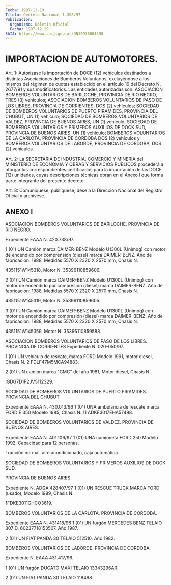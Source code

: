 ```yaml
---
Fecha: 1997-12-19
Título: Decreto Nacional 1.398/97
Publicación:
  Organismo: Boletín Oficial
  Fecha: 1997-12-29
SAIJ: https://www.saij.gob.ar/DN19970001398
---
```

# IMPORTACION DE AUTOMOTORES.

<a id="1"></a>
Art. 1:  Autorízase  la  importación  de DOCE (12) vehículos destinados  a  distintas  Asociaciones  de  Bomberos   Voluntarios, excluyéndose a los mismos del régimen de cuotas establecido  en  el artículo 19  del  Decreto  N. 2677/91  y  sus  modificatorios. Las entidades  autorizadas  son:  ASOCIACION  BOMBEROS  VOLUNTARIOS  DE BARILOCHE,  PROVINCIA DE RIO NEGRO, TRES (3) vehículos;  ASOCIACION BOMBEROS VOLUNTARIOS DE PASO DE LOS LIBRES, PROVINCIA DE CORRIENTES, DOS  (2) vehículos; SOCIEDAD DE BOMBEROS VOLUNTARIOS DE PUERTO PIRAMIDES,  PROVINCIA  DEL CHUBUT, UN (1) vehículo; SOCIEDAD DE BOMBEROS VOLUNTARIOS DE VALDEZ,  PROVINCIA  DE  BUENOS AIRES, UN (1) vehículo; SOCIEDAD DE BOMBEROS VOLUNTARIOS Y PRIMEROS  AUXILIOS DE  DOCK  SUD, PROVINCIA DE BUENOS AIRES, UN (1) vehículo; BOMBEROS VOLUNTARIOS DE LA CARLOTA, PROVINCIA DE CORDOBA DOS (2) vehículos y BOMBEROS VOLUNTARIOS  DE  LABORDE,  PROVINCIA  DE  CORDOBA, DOS (2) vehículos.

<a id="2"></a>
Art.  2: La  SECRETARIA  DE  INDUSTRIA,  COMERCIO Y MINERIA  del MINISTERIO  DE  ECONOMIA Y OBRAS Y SERVICIOS PUBLICOS  procederá  a otorgar los correspondientes  certificados  para  la importación de las DOCE (12) unidades, cuyas descripciones técnicas  obran  en  el Anexo  I  que  forma  parte  integrante  del  presente  decreto.

<a id="3"></a>
Art. 3: Comuníquese, publíquese, dése a la Dirección Nacional  del Registro  Oficial y archívese.

## ANEXO I

<a id="1"></a>
ASOCIACION  BOMBEROS  VOLUNTARIOS  DE  BARILOCHE. PROVINCIA DE RIO NEGRO.

Expediente EAAA N. 420.738/97.

1 (01) UN Camión marca DAIMER-BENZ Modelo U1300L (Unimog) con motor de  encendido por comprensión (diesel) marca  DAIMER-BENZ.  Año  de fabricación:  1988,  Medidas  5570  X  2320  X  2570  mm,  Chasis N.

4351151W145318, Motor N. 35396110859606.

2 (01) UN Camión marca DAIMER-BENZ Modelo U1300L (Unimog) con motor de  encendido  por  compresión  (diesel) marca DAIMER-BENZ. Año  de fabricación:  1988,  Medidas  5570 X  2320  X  2570  mm,  Chasis N.

4351151W145319, Motor N. 35396110859605.

3 (01) UN Camión marca DAIMER-BENZ Modelo U1300L (Unimog) con motor de  encendido por compresión (diesel)  marca  DAIMER-BENZ.  Año  de fabricación:  1988,  Medidas  5570  X  2320  X  2570  mm, Chasis N.

4351151W145359, Motor N. 35396110859588.

ASOCIACION BOMBEROS VOLUNTARIOS DE PASO DE LOS LIBRES. PROVINCIA DE CORRIENTES Expediente N. 020-050/97.

1  (01)  UN  vehículo  de  rescate,  marca  FORD Modelo 1991, motor diesel, Chasis N. 2 FDLF47M5MCA94883.

2 (01) UN camión marca "GMC" del año 1981, Motor  diesel, Chasis N.

IGDG7D1F2JV5112329.

SOCIEDAD DE BOMBEROS VOLUNTARIOS DE PUERTO PIRAMIDES. PROVINCIA DEL CHUBUT.

Expediente EAAA N. 430.013/96 1  (01)  UNA  ambulancia  de  rescate marca FORD E 350 Modelo 1985, Chasis N. 11 ADKE3017EHA57498.

SOCIEDAD DE BOMBEROS VOLUNTARIOS  DE  VALDEZ.  PROVINCIA  DE BUENOS AIRES.

Expediente EAAA N. 401.106/97 1  (01)  UNA  camioneta  FORD  250  Modelo  1992. Capacidad para 12 personas.

Tracción normal, aire acondicionado, caja automática.

SOCIEDAD DE BOMBEROS VOLUNTARIOS Y PRIMEROS AUXILIOS  DE  DOCK SUD.

PROVINCIA DE BUENOS AIRES.

Expediente N. ADGA 428407/97 1  (01)  UN RESCUE TRUCK MARCA FORD (usado), Modelo 1989, Chasis N.

1FDKE3011GHCO3619.

BOMBEROS VOLUNTARIOS DE LA CARLOTA. PROVINCIA DE CORDOBA.

Expediente EAAA N. 431418/96 1 (01) UN  furgón  MERCEDES  BENZ TELAIO 307 D. 60237718153507. Año 1987.

2 (01) UN FIAT PANDA 30 TELAIO 512510. Año 1982.

BOMBEROS VOLUNTARIOS DE LABORDE. PROVINCIA DE CORDOBA.

Expediente N. EAAA 431.417/96.

1 (01) UN furgón DUCATO MAXI TELAIO 13343296AR.

2 (01) UN FIAT PANDA 30 TELAIO 118498.
